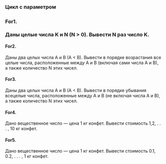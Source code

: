 **<h3>Цикл с параметром<h3>**

**<h4>For1.</h4>** Даны целые числа K и N (N > 0). Вывести N раз число K.

**<h4>For2.</h4>** Даны два целых числа A и B (A < B). Вывести в порядке возрастания все целые числа, расположенные между A и B (включая сами числа A и B), а также количество N этих чисел.

**<h4>For3.</h4>** Даны два целых числа A и B (A < B). Вывести в порядке убывания всецелые числа, расположенные между A и B (не включая числа A и B), а также количество N этих чисел.

**<h4>For4.</h4>** Дано вещественное число — цена 1 кг конфет. Вывести стоимость 1,2, . . . , 10 кг конфет.

**<h4>For5.</h4>** Дано вещественное число — цена 1 кг конфет. Вывести стоимость 0.1, 0.2, . . . , 1 кг конфет.